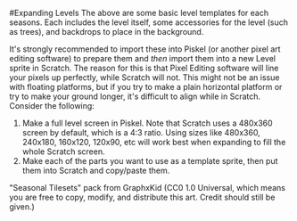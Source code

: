 #Expanding Levels
The above are some basic level templates for each seasons. Each includes the level itself, some accessories for the level (such as trees), and backdrops to place in the background. 

It's strongly recommended to import these into Piskel (or another pixel art editing software) to prepare them and _then_ import them into a new Level sprite in Scratch. The reason for this is that Pixel Editing software will line your pixels up perfectly, while Scratch will not. This might not be an issue with floating platforms, but if you try to make a plain horizontal platform or try to make your ground longer, it's difficult to align while in Scratch. Consider the following: 

1) Make a full level screen in Piskel. Note that Scratch uses a 480x360 screen by default, which is a 4:3 ratio. Using sizes like 480x360, 240x180, 160x120, 120x90, etc will work best when expanding to fill the whole Scratch screen. 
2) Make each of the parts you want to use as a template sprite, then put them into Scratch and copy/paste them.  

"Seasonal Tilesets" pack from GraphxKid (CC0 1.0 Universal, which means you are free to copy, modify, and distribute this art. Credit should still be given.)
